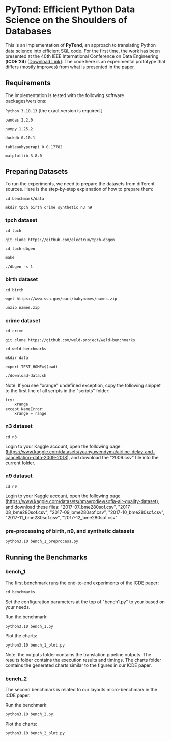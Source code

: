 # PyTond: Efficient Python Data Science on the Shoulders of Databases

This is an implementation of **PyTond**, an approach to translating Python data science into efficient SQL code. For the first time, the work has been presented at the 40th IEEE International Conference on Data Engineering (**ICDE'24**) ([Download Link](https://www.computer.org/csdl/proceedings-article/icde/2024/171500a423/1YOtZb8zWuc)]. The code here is an experimental prototype that differs (mostly improves) from what is presented in the paper.

## Requirements
The implementation is tested with the following software packages/versions:

```Python 3.10.13``` [the exact version is required.]

```pandas 2.2.0```

```numpy 1.25.2```

```duckdb 0.10.1```

```tableauhyperapi 0.0.17782```

```matplotlib 3.8.0```



## Preparing Datasets
To run the experiments, we need to prepare the datasets from different sources. Here is the step-by-step explanation of how to prepare them:

```cd benchmark/data```

```mkdir tpch birth crime synthetic n3 n9```

### tpch dataset
```cd tpch```

```git clone https://github.com/electrum/tpch-dbgen```

```cd tpch-dbgen```

```make```

```./dbgen -s 1```

### birth dataset
```cd birth```

```wget https://www.ssa.gov/oact/babynames/names.zip```

```unzip names.zip```

### crime dataset
```cd crime```

```git clone https://github.com/weld-project/weld-benchmarks```

```cd weld-benchmarks```

```mkdir data```

```export TEST_HOME=$(pwd)```

```./download-data.sh```

Note: If you see "xrange" undefined exception, copy the following snippet to the first line of all scripts in the "scripts" folder:

```
try:
    xrange
except NameError:
    xrange = range
```

### n3 dataset
```cd n3```

Login to your Kaggle account, open the following page (https://www.kaggle.com/datasets/yuanyuwendymu/airline-delay-and-cancellation-data-2009-2018), and download the "2009.csv" file into the current folder.

### n9 dataset
```cd n9```

Login to your Kaggle account, open the following page (https://www.kaggle.com/datasets/hmavrodiev/sofia-air-quality-dataset), and download these files: "2017-07_bme280sof.csv", "2017-08_bme280sof.csv", "2017-09_bme280sof.csv", "2017-10_bme280sof.csv", "2017-11_bme280sof.csv", "2017-12_bme280sof.csv"

### pre-processing of birth, n9, and synthetic datasets

```python3.10 bench_1_preprocess.py```

## Running the Benchmarks

### bench_1

The first benchmark runs the end-to-end experiments of the ICDE paper:

```cd benchmarks```

Set the configuration parameters at the top of "bench1.py" to your based on your needs.

Run the benchmark:

```python3.10 bench_1.py```

Plot the charts:

```python3.10 bench_1_plot.py```

Note: the outputs folder contains the translation pipeline outputs. The results folder contains the execution results and timings. The charts folder contains the generated charts similar to the figures in our ICDE paper.

### bench_2
The second benchmark is related to our layouts micro-benchmark in the ICDE paper.

Run the benchmark:

```python3.10 bench_2.py```

Plot the charts:

```python3.10 bench_2_plot.py```
